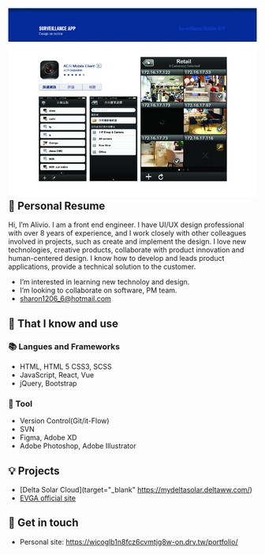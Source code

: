 <!---
AiLee1206/AiLee1206 is a ✨ special ✨ repository because its `README.md` (this file) appears on your GitHub profile.
You can click the Preview link to take a look at your changes.
--->

## <img src="https://github.com/AiLee1206/Portfolio/blob/main/images/ACTi_05.jpg" />👋  Personal Resume

 Hi, I’m Alivio. I am a front end engineer. I have UI/UX design professional with over 8 years of experience, and I work closely with other colleagues involved in projects, such as create and implement the design. I love new technologies, creative products, collaborate with product innovation and human-centered design. I know how to develop and leads product applications, provide a technical solution to the customer.

- I’m interested in learning new technoloy and design. <br>
- I’m looking to collaborate on software, PM team. <br>
- sharon1206_6@hotmail.com<br>

## 🧠 That I know and use
### 📚 Langues and Frameworks
- HTML, HTML 5 CSS3, SCSS
- JavaScript, React, Vue
- jQuery, Bootstrap

### 🔧 Tool
- Version Control(Git/it-Flow)
- SVN
- Figma, Adobe XD
- Adobe Photoshop, Adobe Illustrator

## 💡 Projects
- [Delta Solar Cloud](target="_blank" https://mydeltasolar.deltaww.com/)
- [EVGA official site](https://www.evga.com/)

## 🔗 Get in touch
- Personal site: https://wicoglb1n8fcz6cvmtjg8w-on.drv.tw/portfolio/
